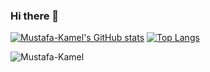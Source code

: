 ### Hi there 👋

<!--
**Mustafa-Kamel/Mustafa-Kamel** is a ✨ _special_ ✨ repository because its `README.md` (this file) appears on your GitHub profile.

Here are some ideas to get you started:

- 🔭 I’m currently working on ...
- 🌱 I’m currently learning ...
- 👯 I’m looking to collaborate on ...
- 🤔 I’m looking for help with ...
- 💬 Ask me about ...
- 📫 How to reach me: ...
- 😄 Pronouns: ...
- ⚡ Fun fact: ...
-->
[![Mustafa-Kamel's GitHub stats](https://github-readme-stats-anuraghazra1.vercel.app/api?username=Mustafa-Kamel&count_private=true&include_all_commits=true&hide=&show_icons=true&cache_seconds=1801)](https://github.com/Mustafa-Kamel)
[![Top Langs](https://github-readme-stats.vercel.app/api/top-langs/?username=Mustafa-Kamel&exclude_repo=&layout=compact&langs_count=10)](https://github.com/Mustafa-Kamel)
<p><img align="center" src="https://github-readme-streak-stats.herokuapp.com/?user=Mustafa-Kamel" alt="Mustafa-Kamel" /></p> 

